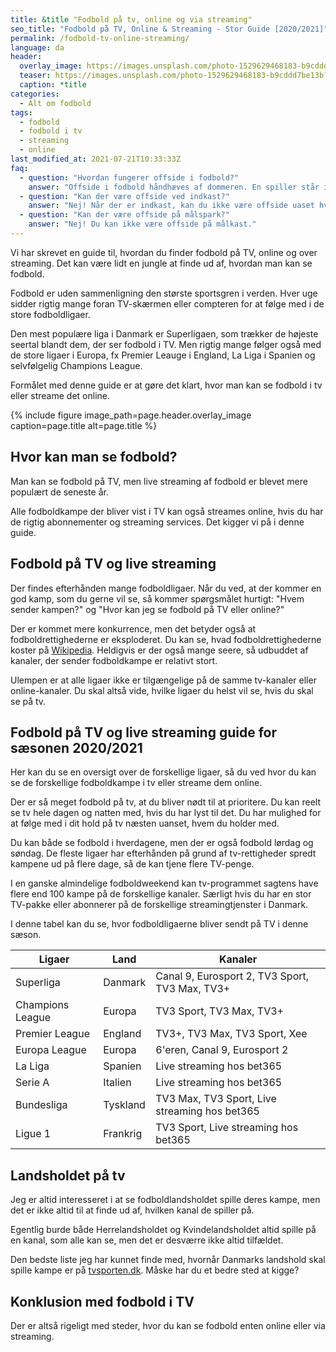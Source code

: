```yaml
---
title: &title "Fodbold på tv, online og via streaming"
seo_title: "Fodbold på TV, Online & Streaming - Stor Guide [2020/2021]"
permalink: /fodbold-tv-online-streaming/
language: da
header:
  overlay_image: https://images.unsplash.com/photo-1529629468183-b9cddd7be13b?ixid=MnwxMjA3fDB8MHxwaG90by1wYWdlfHx8fGVufDB8fHx8&ixlib=rb-1.2.1&auto=format&fit=crop&w=1900&q=5
  teaser: https://images.unsplash.com/photo-1529629468183-b9cddd7be13b?ixid=MnwxMjA3fDB8MHxwaG90by1wYWdlfHx8fGVufDB8fHx8&ixlib=rb-1.2.1&auto=format&fit=crop&w=400&q=5
  caption: *title
categories:
  - Alt om fodbold
tags:
  - fodbold
  - fodbold i tv
  - streaming
  - online
last_modified_at: 2021-07-21T10:33:33Z
faq:
  - question: "Hvordan fungerer offside i fodbold?"
    answer: "Offside i fodbold håndhæves af dommeren. En spiller står i offside-position, hvis han er nærmere modstandernes mållinje end både bolden og den næstbagerste modspiller (typisk den bagerste markspiller, da målmanden tæller med som modspiller). Der findes en del undtagelser, som forklares på denne side..."
  - question: "Kan der være offside ved indkast?"
    answer: "Nej! Når der er indkast, kan du ikke være offside uaset hvor på banen du står."
  - question: "Kan der være offside på målspark?"
    answer: "Nej! Du kan ikke være offside på målkast."
---
```


Vi har skrevet en guide til, hvordan du finder fodbold på TV, online og over streaming. Det kan være lidt en jungle at finde ud af, hvordan man kan se fodbold.

Fodbold er uden sammenligning den største sportsgren i verden. Hver uge sidder rigtig mange foran TV-skærmen eller compteren for at følge med i de store fodboldligaer.

Den mest populære liga i Danmark er Superligaen, som trækker de højeste seertal blandt dem, der ser fodbold i TV. Men rigtig mange følger også med de store ligaer i Europa, fx Premier Leauge i England, La Liga i Spanien og selvfølgelig Champions League.

Formålet med denne guide er at gøre det klart, hvor man kan se fodbold i tv eller streame det online.

{% include figure image_path=page.header.overlay_image caption=page.title alt=page.title %}

## Hvor kan man se fodbold?

Man kan se fodbold på TV, men live streaming af fodbold er blevet mere populært de seneste år.

Alle fodboldkampe der bliver vist i TV kan også streames online, hvis du har de rigtig abonnementer og streaming services. Det kigger vi på i denne guide.

## Fodbold på TV og live streaming

Der findes efterhånden mange fodboldligaer. Når du ved, at der kommer en god kamp, som du gerne vil se, så kommer spørgsmålet hurtigt: "Hvem sender kampen?" og "Hvor kan jeg se fodbold på TV eller online?"

Der er kommet mere konkurrence, men det betyder også at fodboldrettighederne er eksploderet. Du kan se, hvad fodboldrettighederne koster på [Wikipedia](https://en.wikipedia.org/wiki/List_of_domestic_football_league_broadcast_deals_by_country). Heldigvis er der også mange seere, så udbuddet af kanaler, der sender fodboldkampe er relativt stort.

Ulempen er at alle ligaer ikke er tilgængelige på de samme tv-kanaler eller online-kanaler. Du skal altså vide, hvilke ligaer du helst vil se, hvis du skal se på tv.

## Fodbold på TV og live streaming guide for sæsonen 2020/2021

Her kan du se en oversigt over de forskellige ligaer, så du ved hvor du kan se de forskellige fodboldkampe i tv eller streame dem online.

Der er så meget fodbold på tv, at du bliver nødt til at prioritere. Du kan reelt se tv hele dagen og natten med, hvis du har lyst til det. Du har mulighed for at følge med i dit hold på tv næsten uanset, hvem du holder med.

Du kan både se fodbold i hverdagene, men der er også fodbold lørdag og søndag. De fleste ligaer har efterhånden på grund af tv-rettigheder spredt kampene ud på flere dage, så de kan tjene flere TV-penge.

I en ganske almindelige fodboldweekend kan tv-programmet sagtens have flere end 100 kampe på de forskellige kanaler. Særligt hvis du har en stor TV-pakke eller abonnerer på de forskellige streamingtjenster i Danmark.

I denne tabel kan du se, hvor fodboldligaerne bliver sendt på TV i denne sæson.

| Ligaer | Land | Kanaler |
|-|-|-|
| Superliga	| Danmark | Canal 9, Eurosport 2, TV3 Sport, TV3 Max, TV3+ |
| Champions League | Europa | TV3 Sport, TV3 Max, TV3+ |
| Premier League | England | TV3+, TV3 Max, TV3 Sport, Xee |
| Europa League	| Europa | 6'eren, Canal 9, Eurosport 2 |
| La Liga | Spanien | Live streaming hos bet365 |
| Serie A | Italien | Live streaming hos bet365 |
| Bundesliga | Tyskland | TV3 Max, TV3 Sport, Live streaming hos bet365 |
| Ligue 1 | Frankrig | TV3 Sport, Live streaming hos bet365 |

## Landsholdet på tv

Jeg er altid interesseret i at se fodboldlandsholdet spille deres kampe, men det er ikke altid til at finde ud af, hvilken kanal de spiller på.

Egentlig burde både Herrelandsholdet og Kvindelandsholdet altid spille på en kanal, som alle kan se, men det er desværre ikke altid tilfældet.

Den bedste liste jeg har kunnet finde med, hvornår Danmarks landshold skal spille kampe er på [tvsporten.dk](https://www.tvsporten.dk/fodbold/danmark/). Måske har du et bedre sted at kigge?

## Konklusion med fodbold i TV

Der er altså rigeligt med steder, hvor du kan se fodbold enten online eller via streaming.
